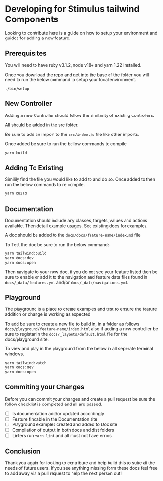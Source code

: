 # Developing for Stimulus tailwind Components

Looking to contribute here is a guide on how to setup your environment and guides for adding a new feature.

## Prerequisites

You will need to have ruby v3.1.2, node v18+ and yarn 1.22 installed.

Once you download the repo and get into the base of the folder you will need to run the below command to setup your local environment.

`./bin/setup`

## New Controller

Adding a new Controller should follow the similarity of existing controllers.

All should be added in the src folder.

Be sure to add an import to the `src/index.js` file like other imports.

Once added be sure to run the bellow commands to compile.

```bash
yarn build
```

## Adding To Existing

Similily find the file you would like to add to and do so. Once added to then run the below commands to re compile.

```bash
yarn build
```

## Documentation

Documentation should include any classes, targets, values and actions available. Then detail example usages. See existing docs for examples.

A doc should be added to the `docs/docs/feature-name/index.md` file

To Test the doc be sure to run the below commands

```bash
yarn tailwind:build
yarn docs:dev
yarn docs:open
```

Then navigate to your new doc, if you do not see your feature listed then be sure to enable or add it to the navigation and feature data files found in `docs/_data/features.yml` and/or `docs/_data/navigations.yml`.

## Playground

The playground is a place to create examples and test to ensure the feature addition or change is working as expected.

To add be sure to create a new file to build in, in a folder as follows `docs/playground/feature-name/index.html` also if adding a new controller be sure to registar in the `docs/_layouts/default.html` file for the docs/playground site.

To view and play in the playground from the below in all seperate terminal windows.

```bash
yarn tailwind:watch
yarn docs:dev
yarn docs:open
```

## Commiting your Changes

Before you can commit your changes and create a pull request be sure the follow checklist is completed and all are passed.

- [ ] Is documentation add/or updated accordingly
- [ ] Feature findable in the Documentation site
- [ ] Playground examples created and added to Doc site
- [ ] Compilation of output in both docs and dist folders
- [ ] Linters run `yarn lint` and all must not have errors

## Conclusion

Thank you again for looking to contribute and help build this to suite all the needs of future users. If you see anything missing form these docs feel free to add away via a pull request to help the next person out!
